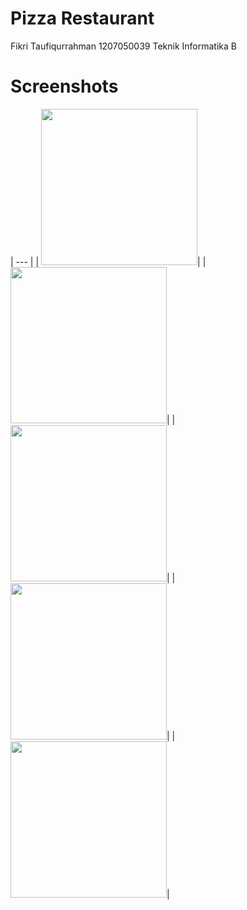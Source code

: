 # Pizza Restaurant
Fikri Taufiqurrahman
1207050039
Teknik Informatika B

# Screenshots

| --- |
| <img src="https://github.com/fikritaufiqurrahman/uas-ppam-pizza-restaurant/blob/301558680549004a7193ad422facd31f904747e3/screenshoot/screenshot_20221228_045542.png" width="250">|
| <img src="https://github.com/fikritaufiqurrahman/uas-ppam-pizza-restaurant/tree/master/screenshoot/screenshot_20221228_045708.png" width="250">|
| <img src="https://github.com/fikritaufiqurrahman/uas-ppam-pizza-restaurant/tree/master/screenshoot/screenshot_20221228_045736.png" width="250">|
| <img src="https://github.com/fikritaufiqurrahman/uas-ppam-pizza-restaurant/tree/master/screenshoot/screenshot_20221228_045755.png" width="250">|
| <img src="https://github.com/fikritaufiqurrahman/uas-ppam-pizza-restaurant/tree/master/screenshoot/screenshot_20221228_045824.png" width="250">|
